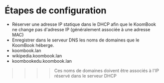 # Étapes de configuration
- Réserver une adresse IP statique dans le DHCP afin que le KoomBook ne change pas d'adresse IP (généralement associée à une adresse MAC)
- Enregistrer dans le serveur DNS les noms de domaines que le KoomBook héberge.
 - koombook.lan
 - wikipedia.koombook.lan
 - koombookedu.koombook.lan

>>>>Ces noms de domaines doivent être associés à l'IP réservé dans le serveur DHCP

